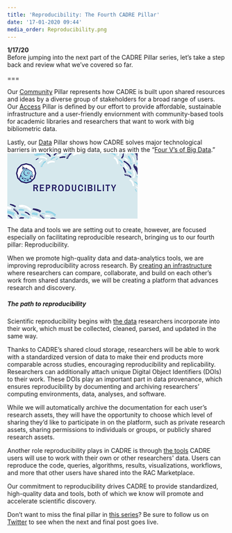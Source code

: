```yaml
---
title: 'Reproducibility: The Fourth CADRE Pillar'
date: '17-01-2020 09:44'
media_order: Reproducibility.png
---
```


**1/17/20**  
Before jumping into the next part of the CADRE Pillar series, let’s take a step back and review what we’ve covered so far.

===

Our [Community](https://cadre.iu.edu/news-and-events/blog/community-the-first-of-five-pillars-supporting-our-mission) Pillar represents how CADRE is built upon shared resources and ideas by a diverse group of stakeholders for a broad range of users. Our [Access](https://cadre.iu.edu/news-and-events/blog/access-the-second-pillar-supporting-our-mission) Pillar is defined by our effort to provide affordable, sustainable infrastructure and a user-friendly enviornment with community-based tools for academic libraries  and researchers that want to work with big bibliometric data.

Lastly, our [Data](https://cadre.iu.edu/news-and-events/blog/data-the-third-cadre-pillar) Pillar shows how CADRE solves major technological barriers in working with big data, such as with the “[Four V’s of Big Data](https://www.ibmbigdatahub.com/infographic/four-vs-big-data).”![A sign that reads "Reproducibility." Illustration.](Reproducibility.png?classes=float-right)

The data and tools we are setting out to create, however, are focused especially on facilitating reproducible research, bringing us to our fourth pillar: Reproducibility. 

When we promote high-quality data and data-analytics tools, we are improving reproducibility across research. By [creating an infrastructure](https://cadre.iu.edu/news-and-events/blog/whats-a-science-gateway) where researchers can compare, collaborate, and build on each other’s work from shared standards, we will be creating a platform that advances research and discovery.

##### The path to reproducibility
Scientific reproducibility begins with [the data](https://cadre.iu.edu/news-and-events/blog/data-the-third-cadre-pillar) researchers incorporate into their work, which must be collected, cleaned, parsed, and updated in the same way.

Thanks to CADRE’s shared cloud storage, researchers will be able to work with a standardized version of data to make their end products more comparable across studies, encouraging reproducibility and replicability. Researchers can additionally attach unique Digital Object Identifiers (DOIs) to their work. These DOIs play an important part in data provenance, which ensures reproducibility by documenting and archiving researchers’ computing environments, data, analyses, and software.

While we will automatically archive the documentation for each user’s research assets, they will have the opportunity to choose which level of sharing they’d like to participate in on the platform, such as private research assets, sharing permissions to individuals or groups, or publicly shared research assets.

Another role reproducibility plays in CADRE is through [the tools](https://cadre.iu.edu/about-cadre) CADRE users will use to work with their own or other researchers' data. Users can reproduce the code, queries, algorithms, results, visualizations, workflows, and more that other users have shared into the RAC Marketplace.

Our commitment to reproducibility drives CADRE to provide standardized, high-quality data and tools, both of which we know will promote and accelerate scientific discovery.

Don’t want to miss the final pillar in [this series](https://cadre.iu.edu/news-and-events/blog)? Be sure to follow us on [Twitter](https://twitter.com/CADRE_Project) to see when the next and final post goes live. 